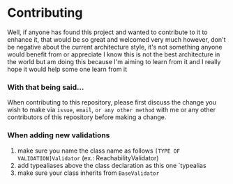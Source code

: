 # Contributing

Well, if anyone has found this project and wanted to contribute to it to enhance it, that would be so great and welcomed very much
however, don't be negative about the current architecture style, it's not something anyone would benefit from or appreciate
I know this is not the best architecture in the world but am doing this because I'm aiming to learn from it and I really hope it would 
help some one learn from it

### With that being said...

When contributing to this repository,
please first discuss the change you wish to make via `issue`, `email`, `or any other method` with me or any other contributors of this repository 
before making a change.

### When adding new validations

1. make sure you name the class name as follows `[TYPE OF VALIDATION]Validator` (ex.: ReachabilityValidator)
2. add typealiases above the class declaration as this one `typealias
3. make sure your class inherits from `BaseValidator`
